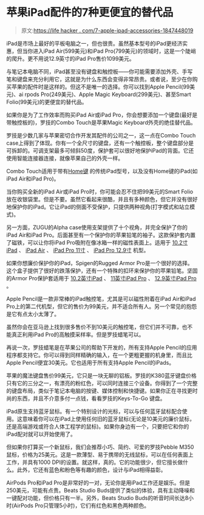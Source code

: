 # 苹果iPad配件的7种更便宜的替代品

> 原文:[https://life hacker . com/7-apple-ipad-accessories-1847448019](https://lifehacker.com/7-cheaper-alternatives-to-apples-ipad-accessories-1847448019)

iPad是市场上最好的平板电脑之一，但也很贵。虽然基本型号的iPad更经济实惠，但当你进入iPad Air(599美元)和iPad Pro(799美元)的领域时，这是一个陡峭的爬升。更不用说12.9英寸的iPad Pro售价1099美元。

与笔记本电脑不同，iPad甚至没有键盘和触控板——你可能需要添加外壳、手写笔和键盘来充分利用它，这就是为什么东西会变得非常昂贵。或者说，至少在你购买苹果的配件时是这样的。但这不是唯一的选择。你可以找到Apple Pencil(99美元)、ai rpods Pro(249美元)、Apple Magic Keyboard(299美元)、甚至Smart Folio(99美元)的更便宜的替代品。

如果你是为了工作效率而购买iPad Air或iPad Pro，你会想要添加一个键盘(最好是带触控板的)，罗技的Combo Touch是苹果Magic Keyboard外壳的绝佳替代品。

罗技是少数几家与苹果密切合作开发其配件的公司之一，这一点在Combo Touch case上得到了体现。你有一个全尺寸的键盘，还有一个触控板，整个键盘部分是可拆卸的。可调支架最多可倾斜50度，保护套可以很好地保护iPad的背面。它还使用智能连接器连接，就像苹果自己的外壳一样。

Combo Touch适用于带有[Home键](https://www.logitech.com/en-us/product/combo-touch.html?crid=1762) 的传统iPad型号，以及没有Home键的iPad(如iPad Air和iPad Pro)。

当你购买全新的iPad Air或iPad Pro时，你可能会忍不住把99美元的Smart Folio放在收银袋里。但是不要。虽然它看起来很酷，并且有多种颜色，但它并没有很好地保护你的iPad。它让iPad的侧面不受保护，只提供两种视角(打字模式和站立模式)。

另一方面，ZUGU的Alpha case使用支架提供了十个视角，并完全保护了你的iPad Air和iPad Pro。后面甚至有一个保护你的苹果铅笔的袖子。这款保护套内置了磁铁，可以让你将iPad Pro吸附在像冰箱一样的磁性表面上。适用于 [10.2寸iPad](https://www.amazon.com/ZUGU-CASE-Model-Alpha-Case/dp/B08LF2PYV7?asc_campaign=InlineText&asc_refurl=https://lifehacker.com/7-cheaper-alternatives-to-apples-ipad-accessories-1847448019&asc_source=&tag=kinjalifehackerlink-20) 、 [iPad Air](https://www.amazon.com/ZUGU-CASE-Model-Alpha-Case/dp/B08LF2PYV7?asc_campaign=InlineText&asc_refurl=https://lifehacker.com/7-cheaper-alternatives-to-apples-ipad-accessories-1847448019&asc_source=&tag=kinjalifehackerlink-20) 、 [iPad Pro 11寸](https://www.amazon.com/ZUGU-Case-2021-2020-iPad/dp/B093LTB91Y?asc_campaign=InlineText&asc_refurl=https://lifehacker.com/7-cheaper-alternatives-to-apples-ipad-accessories-1847448019&asc_source=&tag=kinjalifehackerlink-20) 、 [iPad Pro 12.9寸](https://www.amazon.com/ZUGU-Case-2021-iPad-12-9/dp/B093R1SGLJ?asc_campaign=InlineText&asc_refurl=https://lifehacker.com/7-cheaper-alternatives-to-apples-ipad-accessories-1847448019&asc_source=&tag=kinjalifehackerlink-20) 机型。

如果你想廉价保护你的iPad，Spigen的Rugged Armor Pro是一个很好的选择。这个盒子提供了很好的跌落保护，还有一个特殊的扣环来保护你的苹果铅笔。坚固的Armor Pro保护套适用于 [10.2英寸iPad](https://www.amazon.com/Spigen-Rugged-Designed-Generation-Pencil/dp/B086R6Z8TL?asc_campaign=InlineText&asc_refurl=https://lifehacker.com/7-cheaper-alternatives-to-apples-ipad-accessories-1847448019&asc_source=&tag=kinjalifehackerlink-20) 、 [11英寸iPad Pro](https://www.amazon.com/Spigen-Rugged-Designed-Pencil-Holder/dp/B0875GMKN5?asc_campaign=InlineText&asc_refurl=https://lifehacker.com/7-cheaper-alternatives-to-apples-ipad-accessories-1847448019&asc_source=&tag=kinjalifehackerlink-20) 、 [12.9英寸iPad Pro](https://www.amazon.com/Spigen-Rugged-Designed-Generation-Pencil/dp/B08XWF2WN4?asc_campaign=InlineText&asc_refurl=https://lifehacker.com/7-cheaper-alternatives-to-apples-ipad-accessories-1847448019&asc_source=&tag=kinjalifehackerlink-20) 。

Apple Pencil是一款非常棒的iPad触控笔，尤其是可以磁性附着在iPad Air和iPad Pro上的第二代机型，但它的售价为99美元，并不适合所有人。另一个常见的抱怨是它有点太小太薄了。

虽然你会在亚马逊上找到很多售价不到10美元的触控笔，但它们并不可靠，也不能真正利用iPad Pro的高触摸采样率。但是罗技蜡笔可以。

再说一次，罗技蜡笔是在苹果公司的帮助下开发的，所有支持Apple Pencil的应用程序都支持它。你可以得到同样精确的输入，在一个更粗更握的机身里，而且比Apple Pencil便宜30美元。它也适用于所有支持Apple Pencil的iPads。

苹果的魔法键盘售价99美元，它只是一块无聊的铝板。罗技的K380蓝牙键盘价格只有它的三分之一，有漂亮的粉红色，可以同时连接三个设备。你得到了一个完整的键盘布局，类似于笔记本电脑的按键、媒体控制和快捷键。如果你正在寻找更时尚的东西，并且不介意多付一点钱，看看罗技的Keys-To-Go 键盘。

iPad原生支持蓝牙鼠标。有一个特别设计的光标，可以与任何蓝牙鼠标配合使用。这意味着你可以在iPad上使用任何旧的蓝牙鼠标(无论是10美元的廉价鼠标，还是高端游戏或符合人体工程学的鼠标)。如果你身边有一个，只要把它和你的iPad配对就可以开始使用了。

但如果你打算买一个新鼠标，我们会推荐小巧、简约、可爱的罗技Pebble M350鼠标，价格为25美元。这是一款薄型、易于携带的无线鼠标，可以在任何表面上工作，并具有1000 DPI的设置。就这样，真的。它的功能很少，但它擅长做什么。此外，它还有蓝色和粉色等有趣的颜色，设计与iPad相得益彰。

AirPods Pro和iPad Pro是非常好的一对，无论你是用iPad工作还是娱乐。但是250美元，可能有点贵。Beats Studio Buds提供了类似的体验，具有主动降噪和一键配对功能，但价格只有一半。另外，Beats Studio Buds的听音时间长达8小时(AirPods Pro只管理5小时)，它们有红色和黑色两种颜色。